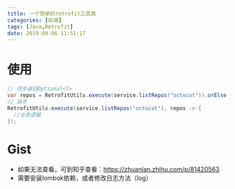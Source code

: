 ```yaml
---
title: 一个简单的retrofit工具类
categories: [后端]
tags: [Java,Retrofit]
date: 2019-09-06 11:51:17
---
```


# 使用

```java
// 同步返回Optional<T>
var repos = RetrofitUtils.execute(service.listRepos("octocat")).orElse(new ArrayList<>());
// 异步
RetrofitUtils.execute(service.listRepos("octocat"), repos -> {
  //业务逻辑
});
```

<!-- more -->

# Gist

<script src="https://gist.github.com/jiangtj/9ced3e62e8b5668a7e5a40b23a6f121d.js"></script>

- 如果无法查看，可到知乎查看：https://zhuanlan.zhihu.com/p/81420563
- 需要安装lombok依赖，或者修改日志方法（log）
